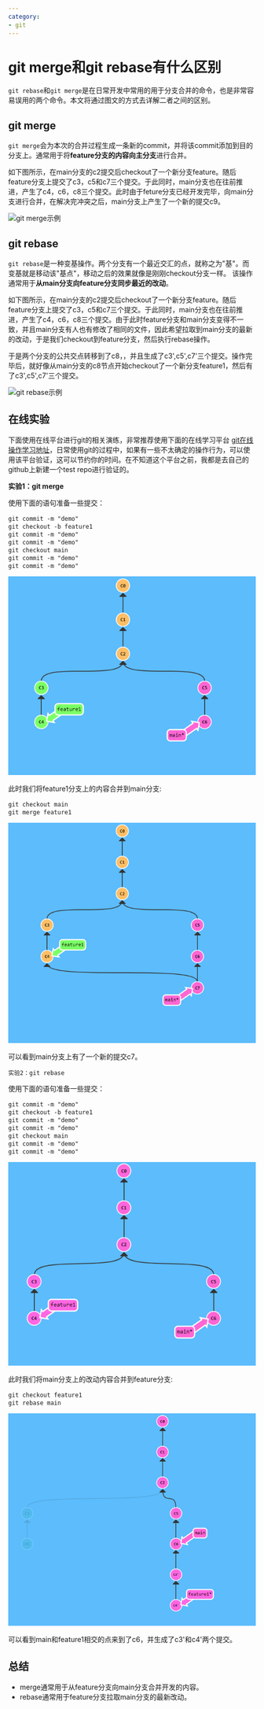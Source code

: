 ```yaml
---
category: 
- git
---
```


# git merge和git rebase有什么区别

```git rebase```和```git merge```是在日常开发中常用的用于分支合并的命令，也是非常容易误用的两个命令。本文将通过图文的方式去详解二者之间的区别。


## git merge

```git merge```会为本次的合并过程生成一条新的commit，并将该commit添加到目的分支上。通常用于将**feature分支的内容向主分支**进行合并。

如下图所示，在main分支的c2提交后checkout了一个新分支feature。随后feature分支上提交了c3，c5和c7三个提交。于此同时，main分支也在往前推进，产生了c4，c6，c8三个提交。此时由于feture分支已经开发完毕，向main分支进行合并，在解决完冲突之后，main分支上产生了一个新的提交c9。

![git merge示例](https://raw.githubusercontent.com/zgjsxx/static-img-repo/main/blog/tool/git-merge-git-rebase/git-merge-git-rebase.png)


## git rebase

```git rebase```是一种变基操作。两个分支有一个最近交汇的点，就称之为"基"。而变基就是移动该"基点"，移动之后的效果就像是刚刚checkout分支一样。 该操作通常用于**从main分支向feature分支同步最近的改动**。

如下图所示，在main分支的c2提交后checkout了一个新分支feature。随后feature分支上提交了c3，c5和c7三个提交。于此同时，main分支也在往前推进，产生了c4，c6，c8三个提交。由于此时feature分支和main分支变得不一致，并且main分支有人也有修改了相同的文件，因此希望拉取到main分支的最新的改动，于是我们checkout到feature分支，然后执行rebase操作。

于是两个分支的公共交点转移到了c8，，并且生成了c3',c5',c7'三个提交。操作完毕后，就好像从main分支的c8节点开始checkout了一个新分支feature1，然后有了c3',c5',c7'三个提交。

![git rebase示例](https://raw.githubusercontent.com/zgjsxx/static-img-repo/main/blog/tool/git-merge-git-rebase/git-merge-git-rebase2.png)

## 在线实验

下面使用在线平台进行git的相关演练，非常推荐使用下面的在线学习平台
[git在线操作学习地址](https://learngitbranching.js.org/?locale=zh_CN&NODEMO=)，日常使用git的过程中，如果有一些不太确定的操作行为，可以使用该平台验证，这可以节约你的时间。在不知道这个平台之前，我都是去自己的github上新建一个test repo进行验证的。


**实验1：git merge**

使用下面的语句准备一些提交：

```shell
git commit -m "demo"
git checkout -b feature1
git commit -m "demo"
git commit -m "demo"
git checkout main
git commit -m "demo"
git commit -m "demo"
```
![git merge实验1](https://raw.githubusercontent.com/zgjsxx/static-img-repo/main/blog/tool/git-merge-git-rebase/git-merge-1.png)

此时我们将feature1分支上的内容合并到main分支:

```shell
git checkout main
git merge feature1
```

![git merge实验2](https://raw.githubusercontent.com/zgjsxx/static-img-repo/main/blog/tool/git-merge-git-rebase/git-merge-2.png)

可以看到main分支上有了一个新的提交c7。


```实验2：git rebase```

使用下面的语句准备一些提交：

```shell
git commit -m "demo"
git checkout -b feature1
git commit -m "demo"
git commit -m "demo"
git checkout main
git commit -m "demo"
git commit -m "demo"
```
![git rebase实验1](https://raw.githubusercontent.com/zgjsxx/static-img-repo/main/blog/tool/git-merge-git-rebase/git-rebase-1.png)

此时我们将main分支上的改动内容合并到feature分支:

```shell
git checkout feature1
git rebase main
```

![git rebase实验2](https://raw.githubusercontent.com/zgjsxx/static-img-repo/main/blog/tool/git-merge-git-rebase/git-rebase-2.png)

可以看到main和feature1相交的点来到了c6，并生成了c3'和c4'两个提交。


## 总结
- merge通常用于从feature分支向main分支合并开发的内容。
- rebase通常用于feature分支拉取main分支的最新改动。